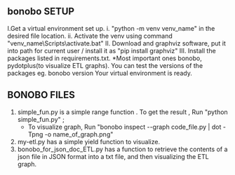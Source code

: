 bonobo SETUP
--------------
I.Get a virtual environment set up. 
        i. "python -m venv venv_name" in the desired file location. 
        ii. Activate the venv using command "venv_name\Scripts\activate.bat"
II. Download and graphviz software, put it into path for current user / install it as "pip install graphviz"
III. Install the packages listed in requirements.txt.
*Most important ones bonobo, pydotplus(to visualize ETL graphs).
You can test the versions of the packages eg. bonobo version
Your virtual environment is ready.

BONOBO FILES
-------------
1. simple_fun.py is a simple range function . To get the result , Run "python simple_fun.py" ; 
    - To visualize graph, Run "bonobo inspect --graph code_file.py | dot -Tpng -o name_of_graph.png" 
2. my-etl.py has a simple yield function to visualize.
3. bonobo_for_json_doc_ETL.py has a function to retrieve the contents of a json file in JSON format into a txt file, and then visualizing the ETL graph.
